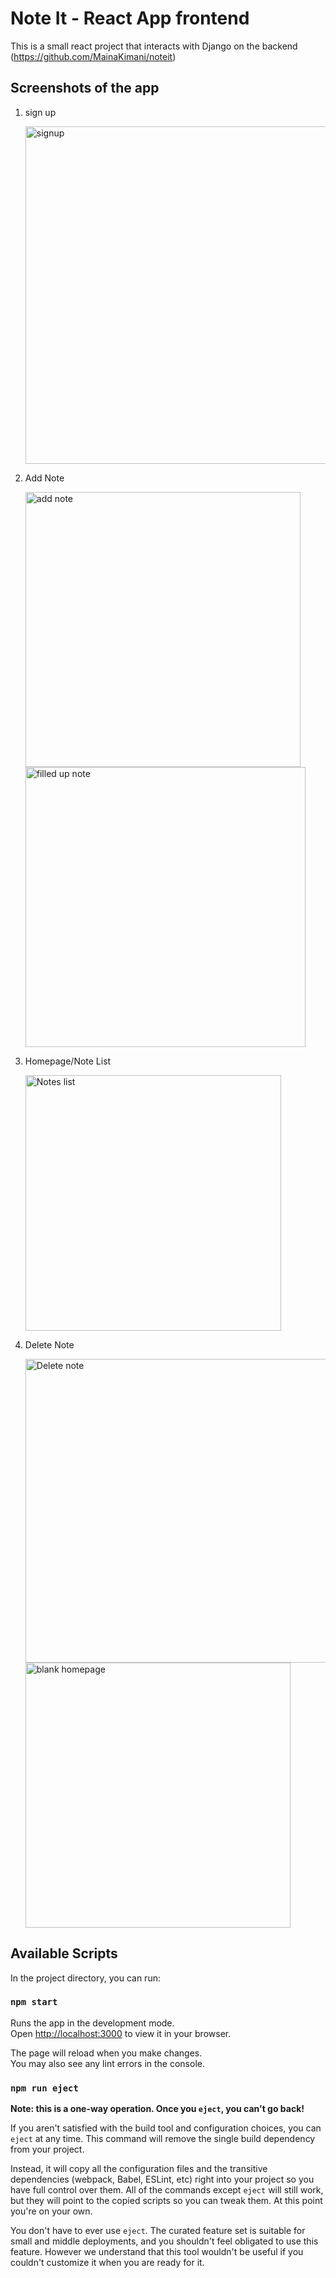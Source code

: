 # Note It - React App frontend

This is a small react project that interacts with Django on the backend (https://github.com/MainaKimani/noteit)


## Screenshots of the app
1. sign up

    <img width="540" alt="signup" src="https://user-images.githubusercontent.com/48632817/214040015-d9d72358-faa0-4476-9e5d-af5e02a3f06f.png">

2. Add Note
    
    <img width="440" alt="add note" src="https://user-images.githubusercontent.com/48632817/214040977-36fd17e8-d768-4c24-aa0f-1bdad9ddf7d7.png"> <img width="448" alt="filled up note" src="https://user-images.githubusercontent.com/48632817/214040992-0340409d-9c08-4680-8a0a-1cdecf280650.png">

3. Homepage/Note List 
    
    <img width="409" alt="Notes list" src="https://user-images.githubusercontent.com/48632817/214040687-9bfac891-a980-4000-8f58-50a542a5aab8.png">
    
 4. Delete Note
 
    <img width="486" alt="Delete note" src="https://user-images.githubusercontent.com/48632817/214042102-1e52a963-7440-4cd9-9093-59930db3bc16.png">
    
    <img width="424" alt="blank homepage" src="https://user-images.githubusercontent.com/48632817/214042312-e95f885c-4a57-4648-9233-b688cd07f540.png">
    
   
    

## Available Scripts

In the project directory, you can run:

### `npm start`

Runs the app in the development mode.\
Open [http://localhost:3000](http://localhost:3000) to view it in your browser.

The page will reload when you make changes.\
You may also see any lint errors in the console.


### `npm run eject`

**Note: this is a one-way operation. Once you `eject`, you can't go back!**

If you aren't satisfied with the build tool and configuration choices, you can `eject` at any time. This command will remove the single build dependency from your project.

Instead, it will copy all the configuration files and the transitive dependencies (webpack, Babel, ESLint, etc) right into your project so you have full control over them. All of the commands except `eject` will still work, but they will point to the copied scripts so you can tweak them. At this point you're on your own.

You don't have to ever use `eject`. The curated feature set is suitable for small and middle deployments, and you shouldn't feel obligated to use this feature. However we understand that this tool wouldn't be useful if you couldn't customize it when you are ready for it.
